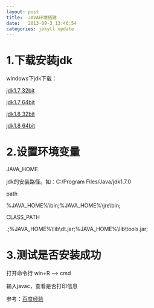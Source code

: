```yaml
---
layout: post
title:  JAVA环境搭建
date:   2013-09-3 13:46:54
categories: jekyll update
---
```


# 1.下载安装jdk #

windows下jdk下载：
	
[jdk1.7 32bit](http://download.oracle.com/otn-pub/java/jdk/7u79-b15/jdk-7u79-windows-i586.exe)

[jdk1.7 64bit](http://download.oracle.com/otn-pub/java/jdk/7u79-b15/jdk-7u79-windows-x64.exe)

[jdk1.8 32bit](http://download.oracle.com/otn-pub/java/jdk/8u60-b27/jdk-8u60-windows-i586.exe)

[jdk1.8 64bit](http://download.oracle.com/otn-pub/java/jdk/8u60-b27/jdk-8u60-windows-x64.exe)

# 2.设置环境变量 #

JAVA_HOME

jdk的安装路径。如：C:/Program Files/Java/jdk1.7.0

path

%JAVA_HOME%\bin;%JAVA_HOME%\jre\bin;

CLASS_PATH

.;%JAVA_HOME%\lib\dt.jar;%JAVA_HOME%\lib\tools.jar;


# 3.测试是否安装成功 #

打开命令行 win+R --> cmd

输入javac，查看是否打印信息

参考：[百度经验](http://jingyan.baidu.com/article/f96699bb8b38e0894e3c1bef.html)
